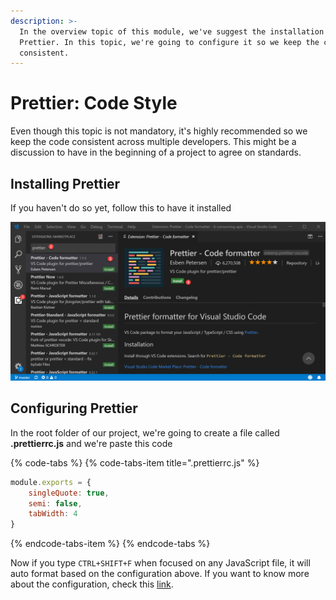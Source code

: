 ```yaml
---
description: >-
  In the overview topic of this module, we've suggest the installation of
  Prettier. In this topic, we're going to configure it so we keep the code style
  consistent.
---
```


# Prettier: Code Style

Even though this topic is not mandatory, it's highly recommended so we keep the code consistent across multiple developers. This might be a discussion to have in the beginning of a project to agree on standards.

## Installing Prettier

If you haven't do so yet, follow this to have it installed

![](../.gitbook/assets/prettier.png)

## Configuring Prettier

In the root folder of our project, we're going to create a file called **.prettierrc.js** and we're paste this code

{% code-tabs %}
{% code-tabs-item title=".prettierrc.js" %}
```javascript
module.exports = {
    singleQuote: true,
    semi: false,
    tabWidth: 4
}
```
{% endcode-tabs-item %}
{% endcode-tabs %}

Now if you type `CTRL+SHIFT+F` when focused on any JavaScript file, it will auto format based on the configuration above. If you want to know more about the configuration, check this [link](https://marketplace.visualstudio.com/items?itemName=esbenp.prettier-vscode).

